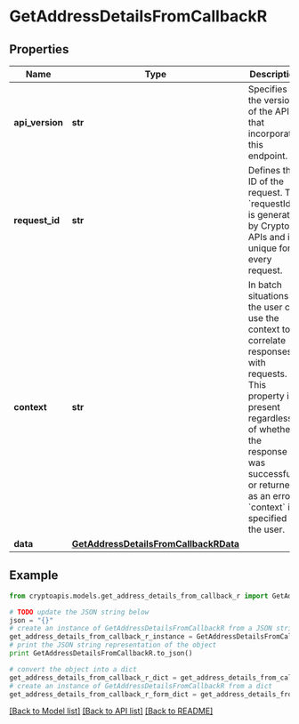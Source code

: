 # GetAddressDetailsFromCallbackR


## Properties
Name | Type | Description | Notes
------------ | ------------- | ------------- | -------------
**api_version** | **str** | Specifies the version of the API that incorporates this endpoint. | 
**request_id** | **str** | Defines the ID of the request. The &#x60;requestId&#x60; is generated by Crypto APIs and it&#39;s unique for every request. | 
**context** | **str** | In batch situations the user can use the context to correlate responses with requests. This property is present regardless of whether the response was successful or returned as an error. &#x60;context&#x60; is specified by the user. | [optional] 
**data** | [**GetAddressDetailsFromCallbackRData**](GetAddressDetailsFromCallbackRData.md) |  | 

## Example

```python
from cryptoapis.models.get_address_details_from_callback_r import GetAddressDetailsFromCallbackR

# TODO update the JSON string below
json = "{}"
# create an instance of GetAddressDetailsFromCallbackR from a JSON string
get_address_details_from_callback_r_instance = GetAddressDetailsFromCallbackR.from_json(json)
# print the JSON string representation of the object
print GetAddressDetailsFromCallbackR.to_json()

# convert the object into a dict
get_address_details_from_callback_r_dict = get_address_details_from_callback_r_instance.to_dict()
# create an instance of GetAddressDetailsFromCallbackR from a dict
get_address_details_from_callback_r_form_dict = get_address_details_from_callback_r.from_dict(get_address_details_from_callback_r_dict)
```
[[Back to Model list]](../README.md#documentation-for-models) [[Back to API list]](../README.md#documentation-for-api-endpoints) [[Back to README]](../README.md)



